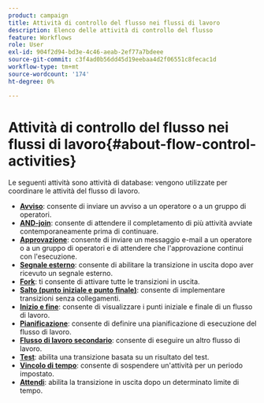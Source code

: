 ```yaml
---
product: campaign
title: Attività di controllo del flusso nei flussi di lavoro
description: Elenco delle attività di controllo del flusso
feature: Workflows
role: User
exl-id: 904f2d94-bd3e-4c46-aeab-2ef77a7bdeee
source-git-commit: c3f4ad0b56dd45d19eebaa4d2f06551c8fecac1d
workflow-type: tm+mt
source-wordcount: '174'
ht-degree: 0%

---
```


# Attività di controllo del flusso nei flussi di lavoro{#about-flow-control-activities}

Le seguenti attività sono attività di database: vengono utilizzate per coordinare le attività del flusso di lavoro.

* **[Avviso](alert.md)**: consente di inviare un avviso a un operatore o a un gruppo di operatori.
* **[AND-join](and-join.md)**: consente di attendere il completamento di più attività avviate contemporaneamente prima di continuare.
* **[Approvazione](approval.md)**: consente di inviare un messaggio e-mail a un operatore o a un gruppo di operatori e di attendere che l&#39;approvazione continui con l&#39;esecuzione.
* **[Segnale esterno](external-signal.md)**: consente di abilitare la transizione in uscita dopo aver ricevuto un segnale esterno.
* **[Fork](fork.md)**: ti consente di attivare tutte le transizioni in uscita.
* **[Salto (punto iniziale e punto finale)](jump-start-point-and-end-point.md)**: consente di implementare transizioni senza collegamenti.
* **[Inizio e fine](start-and-end.md)**: consente di visualizzare i punti iniziale e finale di un flusso di lavoro.
* **[Pianificazione](scheduler.md)**: consente di definire una pianificazione di esecuzione del flusso di lavoro.
* **[Flusso di lavoro secondario](sub-workflow.md)**: consente di eseguire un altro flusso di lavoro.
* **[Test](test.md)**: abilita una transizione basata su un risultato del test.
* **[Vincolo di tempo](time-constraint.md)**: consente di sospendere un&#39;attività per un periodo impostato.
* **[Attendi](wait.md)**: abilita la transizione in uscita dopo un determinato limite di tempo.
  <!--* **Task**: lets you configure task execution. Refer to the [Task](task.md) section.-->
